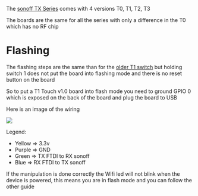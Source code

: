 The [sonoff TX Series](https://www.itead.cc/sonoff-tx-series-wifi-smart-wall-switches.html) comes with 4 versions T0, T1, T2, T3

The boards are the same for all the series with only a difference in the T0 which has no RF chip

# Flashing

The flashing steps are the same than for the [older T1 switch](devices/Sonoff-T1) but holding switch 1 does not put the board into flashing mode and there is no reset button on the board

So to put a T1 Touch v1.0 board into flash mode you need to ground GPIO 0 which is exposed on the back of the board and plug the board to USB

Here is an image of the wiring

![](https://user-images.githubusercontent.com/6115458/62552030-462fe200-b86d-11e9-9ee9-30998fed2a9d.jpg)

Legend:
* Yellow => 3.3v
* Purple => GND
* Green => TX FTDI to RX sonoff
* Blue => RX FTDI to TX sonoff


If the manipulation is done correctly the Wifi led will not blink when the device is powered, this means you are in flash mode and you can follow the other guide
